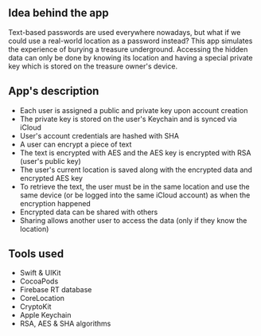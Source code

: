 ## Idea behind the app

Text-based passwords are used everywhere nowadays, but what if we could use a real-world location as a password instead? 
This app simulates the experience of burying a treasure underground. 
Accessing the hidden data can only be done by knowing its location and having a special private key which is stored on the treasure owner's device.

## App's description

- Each user is assigned a public and private key upon account creation
- The private key is stored on the user's Keychain and is synced via iCloud
- User's account credentials are hashed with SHA
- A user can encrypt a piece of text
- The text is encrypted with AES and the AES key is encrypted with RSA (user's public key)
- The user's current location is saved along with the encrypted data and encrypted AES key
- To retrieve the text, the user must be in the same location and use the same device (or be logged into the same iCloud account) as when the encryption happened
- Encrypted data can be shared with others
- Sharing allows another user to access the data (only if they know the location)

## Tools used

- Swift & UIKit
- CocoaPods
- Firebase RT database
- CoreLocation
- CryptoKit
- Apple Keychain
- RSA, AES & SHA algorithms
